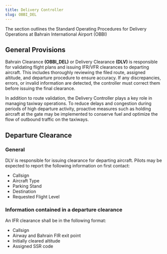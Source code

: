```yaml
---
title: Delivery Controller
slug: OBBI_DEL
---
```

The section outlines the Standard Operating Procedures for Delivery Operations at Bahrain International Airport (OBBI)

## General Provisions
Bahrain Clearance **(OBBI_DEL)** or Delivery Clearance **(DLV)** is responsible for validating flight plans and issuing IFR/VFR clearances to departing aircraft. This includes thoroughly reviewing the filed route, assigned altitude, and departure procedure to ensure accuracy. If any discrepancies, errors, or invalid information are detected, the controller must correct them before issuing the final clearance.

In addition to route validation, the Delivery Controller plays a key role in managing taxiway operations. To reduce delays and congestion during periods of high departure activity, proactive measures such as holding aircraft at the gate may be implemented to conserve fuel and optimize the flow of outbound traffic on the taxiways.

## Departure Clearance

### General
DLV is responsible for issuing clearance for departing aircraft. Pilots may be expected to report the following information on first contact:
- Callsign
- Aircraft Type
- Parking Stand
- Destination
- Requested Flight Level

### Information contained in a departure clearance
An IFR clearance shall be in the following format:
- Callsign
- Airway and Bahrain FIR exit point
- Initially cleared altitude
- Assigned SSR code
